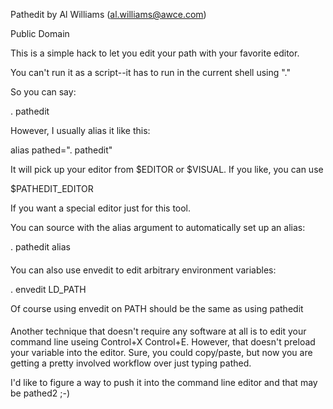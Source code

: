 Pathedit by Al Williams (al.williams@awce.com)

Public Domain

This is a simple hack to let you edit your path with your favorite editor.

You can't run it as a script--it has to run in the current shell using "."

So you can say:

. pathedit

However, I usually alias it like this:

alias pathed=". pathedit"

It will pick up your editor from $EDITOR or $VISUAL. If you like, you can use

$PATHEDIT_EDITOR

If you want a special editor just for this tool.

You can source with the alias argument to automatically set up an alias:

. pathedit alias

####

You can also use envedit to edit arbitrary environment variables:

. envedit LD_PATH

Of course using envedit on PATH should be the same as using pathedit

####

Another technique that doesn't require any software at all is to edit your command
line useing Control+X Control+E. However, that doesn't preload your variable into the editor.
Sure, you could copy/paste, but now you are getting a pretty involved workflow over
just typing pathed.

I'd like to figure a way to push it into the command line editor and that may be pathed2 ;-)
